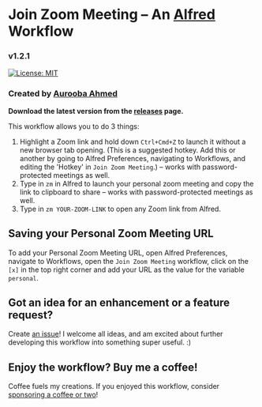 # Join Zoom Meeting – An [Alfred](https://www.alfredapp.com/) Workflow
### v1.2.1

[![License: MIT](https://img.shields.io/github/license/aurooba/alfred-workflow-zoom-meetings)](https://opensource.org/licenses/MIT)

### Created by [Aurooba Ahmed](https://aurooba.com)

**Download the latest version from the [releases](https://github.com/aurooba/alfred-workflow-zoom-meetings/releases) page.**

This workflow allows you to do 3 things:

1. Highlight a Zoom link and hold down `Ctrl+Cmd+Z` to launch it without a new browser tab opening. (This is a suggested hotkey. Add this or another by going to Alfred Preferences, navigating to Workflows, and editing the 'Hotkey' in `Join Zoom Meeting`.) – works with password-protected meetings as well.
2. Type in `zm` in Alfred to launch your personal zoom meeting and copy the link to clipboard to share – works with password-protected meetings as well.
3. Type in `zm YOUR-ZOOM-LINK` to open any Zoom link from Alfred.

## Saving your Personal Zoom Meeting URL

To add your Personal Zoom Meeting URL, open Alfred Preferences, navigate to Workflows, open the `Join Zoom Meeting` workflow, click on the `[x]` in the top right corner and add your URL as the value for the variable `personal`.

## Got an idea for an enhancement or a feature request?
Create [an issue](https://github.com/aurooba/alfred-workflow-zoom-meetings/issues/new?assignees=&labels=&template=feature_request.md&title=%5BFeature+Request%5D)! I welcome all ideas, and am excited about further developing this workflow into something super useful. :)

## Enjoy the workflow? Buy me a coffee!
Coffee fuels my creations. If you enjoyed this workflow, consider [sponsoring a coffee or two](https://www.buymeacoffee.com/aurooba)!
